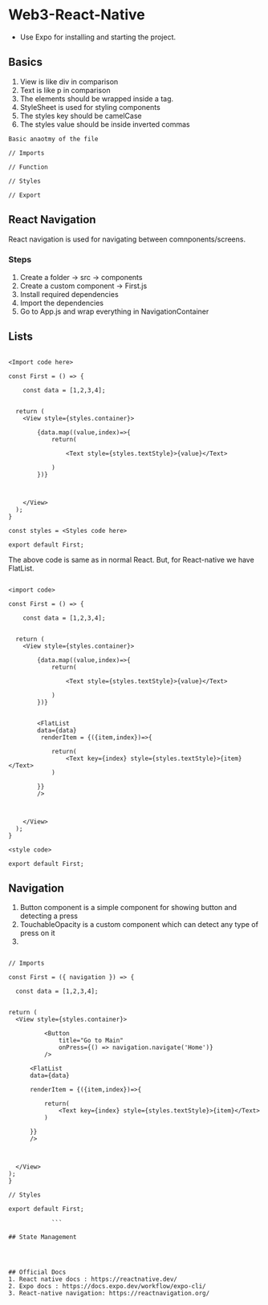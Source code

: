 # Web3-React-Native

* Use Expo for installing and starting the project.

## Basics

1. View is like div in comparison
2. Text is like p in comparison
3. The elements should be wrapped inside a <View> tag.
4. StyleSheet is used for styling components
5. The styles key should be camelCase
6. The styles value should be inside inverted commas  

```
Basic anaotmy of the file

// Imports

// Function

// Styles

// Export

```

## React Navigation

React navigation is used for navigating between comnponents/screens. 

### Steps

1. Create a folder -> src -> components
2. Create a custom component -> First.js
3. Install required dependencies
4. Import the dependencies  
5. Go to App.js and wrap everything in NavigationContainer  
  
## Lists  
  
```
  
<Import code here>

const First = () => {

    const data = [1,2,3,4];


  return (
    <View style={styles.container}>

        {data.map((value,index)=>{
            return(

                <Text style={styles.textStyle}>{value}</Text>

            )
        })}

      
      
    </View>
  );
}

const styles = <Styles code here>

export default First;

  ```

The above code is same as in normal React. But, for React-native we have FlatList.
  
```
  
<import code>

const First = () => {

    const data = [1,2,3,4];


  return (
    <View style={styles.container}>

        {data.map((value,index)=>{
            return(

                <Text style={styles.textStyle}>{value}</Text>

            )
        })}


        <FlatList
        data={data}
         renderItem = {({item,index})=>{

            return(
                <Text key={index} style={styles.textStyle}>{item}</Text>
            )

        }}
        />

      
      
    </View>
  );
}

<style code>

export default First;

```
  
## Navigation
  
1. Button component is a simple component for showing button and detecting a press
2. TouchableOpacity is a custom component which can detect any type of press on it
3. 
  
  ```
  
// Imports

const First = ({ navigation }) => {

    const data = [1,2,3,4];


  return (
    <View style={styles.container}>

            <Button
                title="Go to Main"
                onPress={() => navigation.navigate('Home')}
            />

        <FlatList
        data={data}

        renderItem = {({item,index})=>{

            return(
                <Text key={index} style={styles.textStyle}>{item}</Text>
            )

        }}
        />

      
      
    </View>
  );
}

// Styles

export default First;

              ```
              
## State Management
              
              


## Official Docs
1. React native docs : https://reactnative.dev/
2. Expo docs : https://docs.expo.dev/workflow/expo-cli/
3. React-native navigation: https://reactnavigation.org/  
